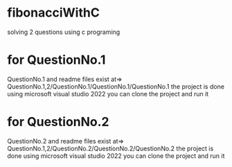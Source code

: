 # fibonacciWithC
solving 2 questions using c programing

# for QuestionNo.1
QuestionNo.1 and readme files exist at=> QuestionNo.1,2/QuestionNo.1/QuestionNo.1/QuestionNo.1
the project is done using microsoft visual studio 2022 you can clone the project and run it 

# for QuestionNo.2
QuestionNo.2 and readme files exist at=> QuestionNo.1,2/QuestionNo.2/QuestionNo.2/QuestionNo.2
the project is done using microsoft visual studio 2022 you can clone the project and run it 
